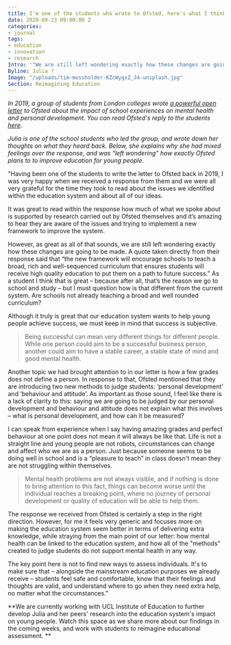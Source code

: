 ```yaml
---
title: I'm one of the students who wrote to Ofsted, here's what I think of their response
date: 2020-09-23 09:00:00 Z
categories:
- journal
tags:
- education
- innovation
- research
Intro: '"We are still left wondering exactly how these changes are going to be made."'
Byline: Julia ?
Image: "/uploads/tim-mossholder-KZcWygxZ_J4-unsplash.jpg"
Section: Reimagining Education
---
```


*In 2019, a group of students from London colleges wrote [a powerful open letter](https://www.statesofmind.org/journal/2020/09/16/students-ofsted-open-letter.html) to Ofsted about the impact of school experiences on mental health and personal development. You can read Ofsted's reply to the students [here](http://www.statesofmind.org/2020/09/23/ofsted-response.html).*

*Julia is one of the school students who led the group, and wrote down her thoughts on what they heard back. Below, she explains why she had mixed feelings over the response, and was “left wondering” how exactly Ofsted plans to to improve education for young people.* 

"Having been one of the students to write the letter to Ofsted back in 2019, I was very happy when we received a response from them and we were all very grateful for the time they took to read about the issues we identified within the education system and about all of our ideas.

It was great to read within the response how much of what we spoke about is supported by research carried out by Ofsted themselves and it’s amazing to hear they are aware of the issues and trying to implement a new framework to improve the system. 

However, as great as all of that sounds, we are still left wondering exactly how these changes are going to be made. A quote taken directly from their response said that “the new framework will encourage schools to teach a broad, rich and well-sequenced curriculum that ensures students will receive high quality education to put them on a path to future success.” As a student I think that is great – because after all, that’s the reason we go to school and study – but I must question how is that different from the current system. Are schools not already teaching a broad and well rounded curriculum?

Although it truly is great that our education system wants to help young people achieve success, we must keep in mind that success is subjective. 

> Being successful can mean very different things for different people. While one person could aim to be a successful business person, another could aim to have a stable career, a stable state of mind and good mental health. 

Another topic we had brought attention to in our letter is how a few grades does not define a person. In response to that, Ofsted mentioned that they are introducing two new methods to judge students: ‘personal development’ and ‘behaviour and attitude’. 
As important as those sound, I feel like there is a lack of clarity to this: saying we are going to be judged by our personal development and behaviour and attitude does not explain what this involves – what is personal development, and how can it be measured? 

I can speak from experience when I say having amazing grades and perfect behaviour at one point does not mean it will always be like that. Life is not a straight line and young people are not robots, circumstances can change and affect who we are as a person. Just because someone seems to be doing well in school and is a “pleasure to teach” in class doesn't mean they are not struggling within themselves. 

> Mental health problems are not always visible, and if nothing is done to bring attention to this fact, things can become worse until the individual reaches a breaking point, where no journey of personal development or quality of education will be able to help them. 

The response we received from Ofsted is certainly a step in the right direction. However, for me it feels very generic and focuses more on making the education system seem better in terms of delivering extra knowledge, while straying from the main point of our letter: how mental health can be linked to the education system, and how all of the "methods” created to judge students do not support mental health in any way. 

The key point here is not to find new ways to assess individuals. It's to make sure that – alongside the mainstream education purposes we already receive – students feel safe and comfortable, know that their feelings and thoughts are valid, and understand where to go when they need extra help, no matter what the circumstances." 

**We are currently working with UCL Institute of Education to further develop Julia and her peers' research into the education system's impact on young people. Watch this space as we share more about our findings in the coming weeks, and work with students to reimagine educational assessment. **